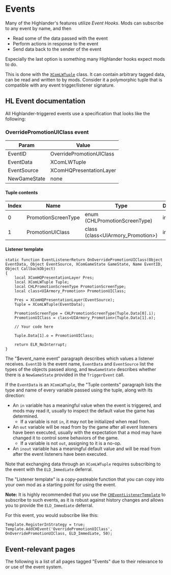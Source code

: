 # Events

Many of the Highlander's features utilize *Event Hooks*. Mods can subscribe to
any event by name, and then

* Read some of the data passed with the event
* Perform actions in response to the event
* Send data back to the sender of the event

Especially the last option is something many Highlander hooks expect mods to do.

This is done with the [`XComLWTuple`](misc/XComLWTuple.md) class. It can contain arbitrary
tagged data, can be read and written to by mods. Consider it a polymorphic tuple that is
compatible with any event trigger/listener signature.

## HL Event documentation

All Highlander-triggered events use a specification that looks like the following:

### OverridePromotionUIClass event

| Param | Value |
| - | - |
| EventID | OverridePromotionUIClass |
| EventData | XComLWTuple |
| EventSource | XComHQPresentationLayer |
| NewGameState | none |

#### Tuple contents

| Index | Name | Type | Direction|
| - | - | - | - |
| 0 | PromotionScreenType | enum (CHLPromotionScreenType) | in |
| 1 | PromotionUIClass | class (class&lt;UIArmory_Promotion&gt;) | inout |


#### Listener template

```unrealscript
static function EventListenerReturn OnOverridePromotionUIClass(Object EventData, Object EventSource, XComGameState GameState, Name EventID, Object CallbackObject)
{
	local XComHQPresentationLayer Pres;
	local XComLWTuple Tuple;
	local CHLPromotionScreenType PromotionScreenType;
	local class<UIArmory_Promotion> PromotionUIClass;

	Pres = XComHQPresentationLayer(EventSource);
	Tuple = XComLWTuple(EventData);

	PromotionScreenType = CHLPromotionScreenType(Tuple.Data[0].i);
	PromotionUIClass = class<UIArmory_Promotion>(Tuple.Data[1].o);

	// Your code here

	Tuple.Data[1].o = PromotionUIClass;

	return ELR_NoInterrupt;
}
```

The "$event_name event" paragraph describes which values a listener receives. `EventID` is the event name,
`EventData` and `EventSource` list the types of the objects passed along, and `NewGameState` describes whether
there is a `NewGameState` provided in the `TriggerEvent` call.

If the `EventData` is an `XComLWTuple`, the "Tuple contents" paragraph lists the type and name of every variable passed using
the tuple, along with its direction:

* An `in` variable has a meaningful value when the event is triggered, and mods may read it, usually to
  inspect the default value the game has determined.
	* If a variable is not `in`, it may not be initialized when read from.
* An `out` variable will be read from by the game after all event listeners have been executed, usually with the expectation
  that a mod may have changed it to control some behaviors of the game.
	*  If a variable is not `out`, assigning to it is a no-op.
* An `inout` variable has a meaningful default value and will be read from after the event listeners have been executed.

Note that exchanging data through an `XComLWTuple` requires subscribing to the event with the `ELD_Immediate` deferral.

The "Listener template" is a copy-pasteable function that you can copy into your own mod as a starting point for using the event.

**Note:** It is highly recommended that you use the [`CHEventListenerTemplate`](./misc/CHEventListenerTemplate.md) to subscribe
to such events, as it is robust against history changes and allows you to provide the `ELD_Immediate` deferral.

For this event, you would subscribe like this:

```unrealscript
Template.RegisterInStrategy = true;
Template.AddCHEvent('OverridePromotionUIClass', OnOverridePromotionUIClass, ELD_Immediate, 50);
```

## Event-relevant pages

The following is a list of all pages tagged "Events" due to their relevance to or
use of the event system.

